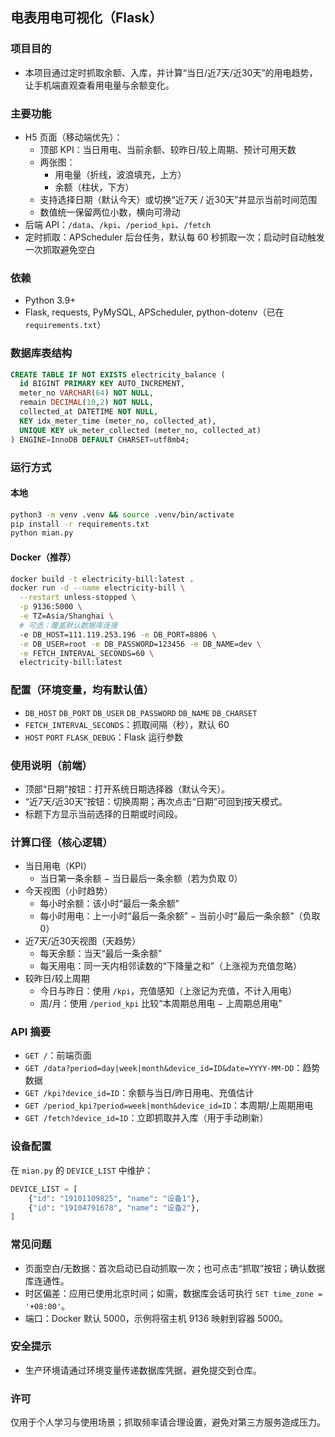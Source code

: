 ## 电表用电可视化（Flask）

### 项目目的
- 本项目通过定时抓取余额、入库，并计算“当日/近7天/近30天”的用电趋势，让手机端直观查看用电量与余额变化。

### 主要功能
- H5 页面（移动端优先）：
  - 顶部 KPI：当日用电、当前余额、较昨日/较上周期、预计可用天数
  - 两张图：
    - 用电量（折线，波浪填充，上方）
    - 余额（柱状，下方）
  - 支持选择日期（默认今天）或切换“近7天 / 近30天”并显示当前时间范围
  - 数值统一保留两位小数，横向可滑动
- 后端 API：`/data`、`/kpi`、`/period_kpi`、`/fetch`
- 定时抓取：APScheduler 后台任务，默认每 60 秒抓取一次；启动时自动触发一次抓取避免空白

### 依赖
- Python 3.9+
- Flask, requests, PyMySQL, APScheduler, python-dotenv（已在 `requirements.txt`）

### 数据库表结构
```sql
CREATE TABLE IF NOT EXISTS electricity_balance (
  id BIGINT PRIMARY KEY AUTO_INCREMENT,
  meter_no VARCHAR(64) NOT NULL,
  remain DECIMAL(10,2) NOT NULL,
  collected_at DATETIME NOT NULL,
  KEY idx_meter_time (meter_no, collected_at),
  UNIQUE KEY uk_meter_collected (meter_no, collected_at)
) ENGINE=InnoDB DEFAULT CHARSET=utf8mb4;
```

### 运行方式
#### 本地
```bash
python3 -m venv .venv && source .venv/bin/activate
pip install -r requirements.txt
python mian.py
```

#### Docker（推荐）
```bash
docker build -t electricity-bill:latest .
docker run -d --name electricity-bill \
  --restart unless-stopped \
  -p 9136:5000 \
  -e TZ=Asia/Shanghai \
  # 可选：覆盖默认数据库连接
  -e DB_HOST=111.119.253.196 -e DB_PORT=8806 \
  -e DB_USER=root -e DB_PASSWORD=123456 -e DB_NAME=dev \
  -e FETCH_INTERVAL_SECONDS=60 \
  electricity-bill:latest
```

### 配置（环境变量，均有默认值）
- `DB_HOST` `DB_PORT` `DB_USER` `DB_PASSWORD` `DB_NAME` `DB_CHARSET`
- `FETCH_INTERVAL_SECONDS`：抓取间隔（秒），默认 60
- `HOST` `PORT` `FLASK_DEBUG`：Flask 运行参数

### 使用说明（前端）
- 顶部“日期”按钮：打开系统日期选择器（默认今天）。
- “近7天/近30天”按钮：切换周期；再次点击“日期”可回到按天模式。
- 标题下方显示当前选择的日期或时间段。

### 计算口径（核心逻辑）
- 当日用电（KPI）
  - 当日第一条余额 − 当日最后一条余额（若为负取 0）
- 今天视图（小时趋势）
  - 每小时余额：该小时“最后一条余额”
  - 每小时用电：上一小时“最后一条余额” − 当前小时“最后一条余额”（负取 0）
- 近7天/近30天视图（天趋势）
  - 每天余额：当天“最后一条余额”
  - 每天用电：同一天内相邻读数的“下降量之和”（上涨视为充值忽略）
- 较昨日/较上周期
  - 今日与昨日：使用 `/kpi`，充值感知（上涨记为充值，不计入用电）
  - 周/月：使用 `/period_kpi` 比较“本周期总用电 − 上周期总用电”

### API 摘要
- `GET /`：前端页面
- `GET /data?period=day|week|month&device_id=ID&date=YYYY-MM-DD`：趋势数据
- `GET /kpi?device_id=ID`：余额与当日/昨日用电、充值估计
- `GET /period_kpi?period=week|month&device_id=ID`：本周期/上周期用电
- `GET /fetch?device_id=ID`：立即抓取并入库（用于手动刷新）

### 设备配置
在 `mian.py` 的 `DEVICE_LIST` 中维护：
```python
DEVICE_LIST = [
    {"id": "19101109825", "name": "设备1"},
    {"id": "19104791678", "name": "设备2"},
]
```

### 常见问题
- 页面空白/无数据：首次启动已自动抓取一次；也可点击“抓取”按钮；确认数据库连通性。
- 时区偏差：应用已使用北京时间；如需，数据库会话可执行 `SET time_zone = '+08:00'`。
- 端口：Docker 默认 5000，示例将宿主机 9136 映射到容器 5000。

### 安全提示
- 生产环境请通过环境变量传递数据库凭据，避免提交到仓库。

### 许可
仅用于个人学习与使用场景；抓取频率请合理设置，避免对第三方服务造成压力。

